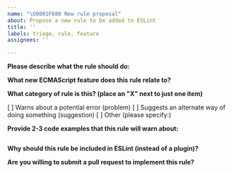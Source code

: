 ```yaml
---
name: "\U0001F680 New rule proposal"
about: Propose a new rule to be added to ESLint
title: ''
labels: triage, rule, feature
assignees: ''

---
```


<!--
    ESLint adheres to the Open JS Foundation Code of Conduct:
    https://eslint.org/conduct

    This template is for new rule proposals. If you are proposing a new rule, please continue on. If you are here for another reason, please see below:

    1. To report a bug: https://eslint.org/docs/developer-guide/contributing/reporting-bugs
    2. To request a rule change: https://eslint.org/docs/developer-guide/contributing/rule-changes
    3. To request a change that is not a bug fix, rule change, or new rule: https://eslint.org/docs/developer-guide/contributing/changes
    4. If you have any questions, please stop by our chatroom: https://eslint.org/chat

    Note that leaving sections blank will make it difficult for us to troubleshoot and we may have to close the issue.
-->


**Please describe what the rule should do:**


**What new ECMAScript feature does this rule relate to?**

<!-- New rules must be related to ECMAScript features added within the last 12 months -->

**What category of rule is this? (place an "X" next to just one item)**

[ ] Warns about a potential error (problem)
[ ] Suggests an alternate way of doing something (suggestion)
[ ] Other (please specify:)

**Provide 2-3 code examples that this rule will warn about:**

<!-- Put your code examples here -->
```js

```

**Why should this rule be included in ESLint (instead of a plugin)?**


**Are you willing to submit a pull request to implement this rule?**
